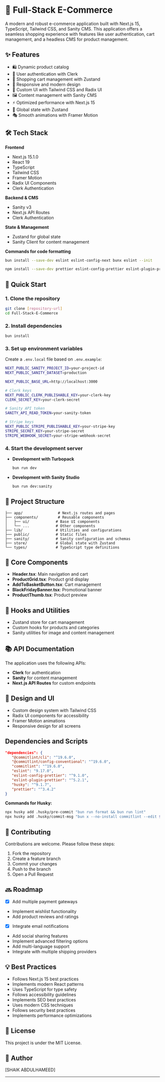 # 🚀 Full-Stack E-Commerce

A modern and robust e-commerce application built with Next.js 15, TypeScript, Tailwind CSS, and Sanity CMS. This application offers a seamless shopping experience with features like user authentication, cart management, and a headless CMS for product management.

## ✨ Features

- 🛍️ Dynamic product catalog
- 🔐 User authentication with Clerk
- 🛒 Shopping cart management with Zustand
- 📱 Responsive and modern design
- 🎨 Custom UI with Tailwind CSS and Radix UI
- 🖼️ Content management with Sanity CMS
- ⚡ Optimized performance with Next.js 15
- 🔄 Global state with Zustand
- 🎭 Smooth animations with Framer Motion

## 🛠️ Tech Stack

**Frontend**  
- Next.js 15.1.0
- React 19
- TypeScript
- Tailwind CSS
- Framer Motion
- Radix UI Components
- Clerk Authentication

**Backend & CMS**  
- Sanity v3
- Next.js API Routes
- Clerk Authentication

**State & Management**  
- Zustand for global state
- Sanity Client for content management

**Commands for code formatting**  
```bash
bun install --save-dev eslint eslint-config-next bunx eslint --init

npm install --save-dev prettier eslint-config-prettier eslint-plugin-prettier
```

## 🚀 Quick Start

### 1. Clone the repository

```bash
git clone [repository-url]
cd Full-Stack-E-Commerce
```

### 2. Install dependencies

```bash
bun install
```

### 3. Set up environment variables

Create a `.env.local` file based on `.env.example`:

```bash
NEXT_PUBLIC_SANITY_PROJECT_ID=your-project-id
NEXT_PUBLIC_SANITY_DATASET=production

NEXT_PUBLIC_BASE_URL=http://localhost:3000

# Clerk keys
NEXT_PUBLIC_CLERK_PUBLISHABLE_KEY=your-clerk-key
CLERK_SECRET_KEY=your-clerk-secret

# Sanity API token
SANITY_API_READ_TOKEN=your-sanity-token

# Stripe keys
NEXT_PUBLIC_STRIPE_PUBLISHABLE_KEY=your-stripe-key
STRIPE_SECRET_KEY=your-stripe-secret
STRIPE_WEBHOOK_SECRET=your-stripe-webhook-secret
```

### 4. Start the development server

- **Development with Turbopack**  
  ```bash
  bun run dev
  ```

- **Development with Sanity Studio**  
  ```bash
  bun run dev:sanity
  ```

## 📁 Project Structure

```
├── app/                # Next.js routes and pages
├── components/         # Reusable components
│   ├── ui/            # Base UI components
│   └── ...            # Other components
├── lib/               # Utilities and configurations
├── public/            # Static files
├── sanity/            # Sanity configuration and schemas
├── store/             # Global state with Zustand
└── types/             # TypeScript type definitions
```

## 🧩 Core Components

- **Header.tsx**: Main navigation and cart
- **ProductGrid.tsx**: Product grid display
- **AddToBasketButton.tsx**: Cart management
- **BlackFridayBanner.tsx**: Promotional banner
- **ProductThumb.tsx**: Product preview

## 🔧 Hooks and Utilities

- Zustand store for cart management
- Custom hooks for products and categories
- Sanity utilities for image and content management

## 📚 API Documentation

The application uses the following APIs:

- **Clerk** for authentication
- **Sanity** for content management
- **Next.js API Routes** for custom endpoints

## 🎨 Design and UI

- Custom design system with Tailwind CSS
- Radix UI components for accessibility
- Framer Motion animations
- Responsive design for all screens

## Dependencies and Scripts

```json
"dependencies": {
   "@commitlint/cli": "^19.6.0",
   "@commitlint/config-conventional": "^19.6.0",
   "commitlint": "^19.6.0",
   "eslint": "9.17.0",
   "eslint-config-prettier": "^9.1.0",
   "eslint-plugin-prettier": "^5.2.1",
   "husky": "^9.1.7",
   "prettier": "^3.4.2"
}
```

**Commands for Husky:**

```bash
npx husky add .husky/pre-commit "bun run format && bun run lint"
npx husky add .husky/commit-msg "bun x --no-install commitlint --edit $1"
```

## 🤝 Contributing

Contributions are welcome. Please follow these steps:

1. Fork the repository
2. Create a feature branch
3. Commit your changes
4. Push to the branch
5. Open a Pull Request

## 🔜 Roadmap

- [x] Add multiple payment gateways
- Implement wishlist functionality
- Add product reviews and ratings
- [x] Integrate email notifications
- Add social sharing features
- Implement advanced filtering options
- Add multi-language support
- Integrate with multiple shipping providers

## 💡 Best Practices

- Follows Next.js 15 best practices
- Implements modern React patterns
- Uses TypeScript for type safety
- Follows accessibility guidelines
- Implements SEO best practices
- Uses modern CSS techniques
- Follows security best practices
- Implements performance optimizations

## 📝 License

This project is under the MIT License.

## 👥 Author

[SHAIK ABDULHAMEED]

---
